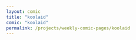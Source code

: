 ```yaml
---
layout: comic
title: "koolaid"
comic: "koolaid"
permalink: /projects/weekly-comic-pages/koolaid
---
```

